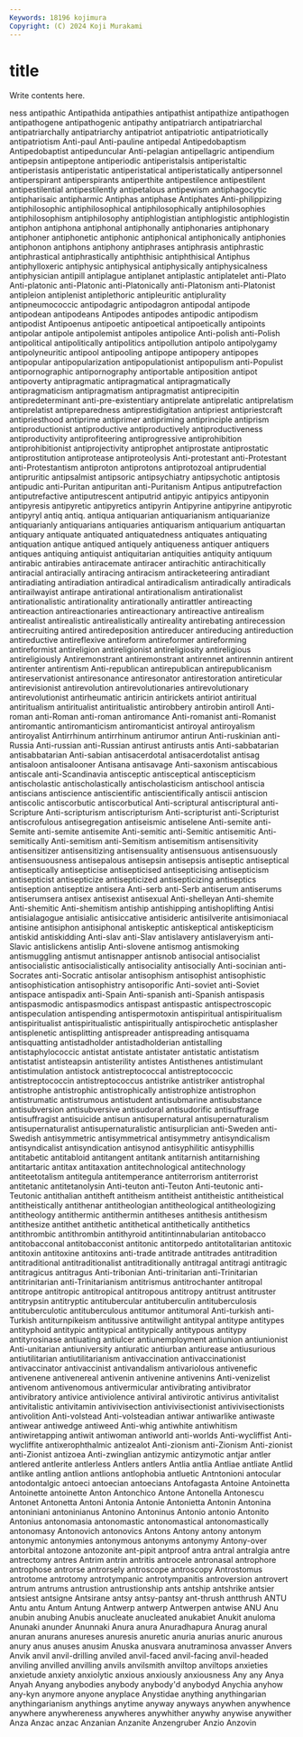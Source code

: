```yaml
---
Keywords: 18196 kojimura
Copyright: (C) 2024 Koji Murakami
---
```


# title

Write contents here.



ness antipathic
Antipathida antipathies antipathist antipathize antipathogen antipathogene antipathogenic antipathy antipatriarch antipatriarchal
antipatriarchally antipatriarchy antipatriot antipatriotic antipatriotically antipatriotism Anti-paul Anti-pauline antipedal Antipedobaptism
Antipedobaptist antipeduncular Anti-pelagian antipellagric antipendium antipepsin antipeptone antiperiodic antiperistalsis antiperistaltic
antiperistasis antiperistatic antiperistatical antiperistatically antipersonnel antiperspirant antiperspirants antiperthite antipestilence antipestilent
antipestilential antipestilently antipetalous antipewism antiphagocytic antipharisaic antipharmic Antiphas antiphase Antiphates
Anti-philippizing antiphilosophic antiphilosophical antiphilosophically antiphilosophies antiphilosophism antiphilosophy antiphlogistian antiphlogistic antiphlogistin
antiphon antiphona antiphonal antiphonally antiphonaries antiphonary antiphoner antiphonetic antiphonic antiphonical
antiphonically antiphonies antiphonon antiphons antiphony antiphrases antiphrasis antiphrastic antiphrastical antiphrastically
antiphthisic antiphthisical Antiphus antiphylloxeric antiphysic antiphysical antiphysically antiphysicalness antiphysician antipill
antiplague antiplanet antiplastic antiplatelet anti-Plato Anti-platonic anti-Platonic anti-Platonically anti-Platonism anti-Platonist
antipleion antiplenist antiplethoric antipleuritic antiplurality antipneumococcic antipodagric antipodagron antipodal antipode
antipodean antipodeans Antipodes antipodes antipodic antipodism antipodist Antipoenus antipoetic antipoetical
antipoetically antipoints antipolar antipole antipolemist antipoles antipolice Anti-polish anti-Polish antipolitical
antipolitically antipolitics antipollution antipolo antipolygamy antipolyneuritic antipool antipooling antipope antipopery
antipopes antipopular antipopularization antipopulationist antipopulism anti-Populist antipornographic antipornography antiportable antiposition
antipot antipoverty antipragmatic antipragmatical antipragmatically antipragmaticism antipragmatism antipragmatist antiprecipitin antipredeterminant
anti-pre-existentiary antiprelate antiprelatic antiprelatism antiprelatist antipreparedness antiprestidigitation antipriest antipriestcraft antipriesthood
antiprime antiprimer antipriming antiprinciple antiprism antiproductionist antiproductive antiproductively antiproductiveness antiproductivity
antiprofiteering antiprogressive antiprohibition antiprohibitionist antiprojectivity antiprophet antiprostate antiprostatic antiprostitution antiprotease
antiproteolysis Anti-protestant anti-Protestant anti-Protestantism antiproton antiprotons antiprotozoal antiprudential antipruritic antipsalmist
antipsoric antipsychiatry antipsychotic antiptosis antipudic anti-Puritan antipuritan anti-Puritanism Antipus antiputrefaction
antiputrefactive antiputrescent antiputrid antipyic antipyics antipyonin antipyresis antipyretic antipyretics antipyrin
Antipyrine antipyrine antipyrotic antipyryl antiq antiq. antiqua antiquarian antiquarianism antiquarianize
antiquarianly antiquarians antiquaries antiquarism antiquarium antiquartan antiquary antiquate antiquated antiquatedness
antiquates antiquating antiquation antique antiqued antiquely antiqueness antiquer antiquers antiques
antiquing antiquist antiquitarian antiquities antiquity antiquum antirabic antirabies antiracemate antiracer
antirachitic antirachitically antiracial antiracially antiracing antiracism antiracketeering antiradiant antiradiating antiradiation
antiradical antiradicalism antiradically antiradicals antirailwayist antirape antirational antirationalism antirationalist antirationalistic
antirationality antirationally antirattler antireacting antireaction antireactionaries antireactionary antireactive antirealism antirealist
antirealistic antirealistically antireality antirebating antirecession antirecruiting antired antiredeposition antireducer antireducing
antireduction antireductive antireflexive antireform antireformer antireforming antireformist antireligion antireligionist antireligiosity
antireligious antireligiously Antiremonstrant antiremonstrant antirennet antirennin antirent antirenter antirentism Anti-republican
antirepublican antirepublicanism antireservationist antiresonance antiresonator antirestoration antireticular antirevisionist antirevolution antirevolutionaries
antirevolutionary antirevolutionist antirheumatic antiricin antirickets antiriot antiritual antiritualism antiritualist antiritualistic
antirobbery antirobin antiroll Anti-roman anti-Roman anti-roman antiromance Anti-romanist anti-Romanist antiromantic
antiromanticism antiromanticist antiroyal antiroyalism antiroyalist Antirrhinum antirrhinum antirumor antirun Anti-ruskinian
anti-Russia Anti-russian anti-Russian antirust antirusts antis Anti-sabbatarian antisabbatarian Anti-sabian antisacerdotal
antisacerdotalist antisag antisaloon antisalooner Antisana antisavage Anti-saxonism antiscabious antiscale anti-Scandinavia
antisceptic antisceptical antiscepticism antischolastic antischolastically antischolasticism antischool antiscia antiscians antiscience
antiscientific antiscientifically antiscii antiscion antiscolic antiscorbutic antiscorbutical Anti-scriptural antiscriptural anti-Scripture
Anti-scripturism antiscripturism Anti-scripturist anti-Scripturist antiscrofulous antisegregation antiseismic antiselene Anti-semite anti-Semite
anti-semite antisemite Anti-semitic anti-Semitic antisemitic Anti-semitically Anti-semitism anti-Semitism antisemitism antisensitivity
antisensitizer antisensitizing antisensuality antisensuous antisensuously antisensuousness antisepalous antisepsin antisepsis antiseptic
antiseptical antiseptically antisepticise antisepticised antisepticising antisepticism antisepticist antisepticize antisepticized antisepticizing
antiseptics antiseption antiseptize antisera Anti-serb anti-Serb antiserum antiserums antiserumsera antisex
antisexist antisexual Anti-shelleyan Anti-shemite Anti-shemitic Anti-shemitism antiship antishipping antishoplifting Antisi
antisialagogue antisialic antisiccative antisideric antisilverite antisimoniacal antisine antisiphon antisiphonal antiskeptic
antiskeptical antiskepticism antiskid antiskidding Anti-slav anti-Slav antislavery antislaveryism anti-Slavic antislickens
antislip Anti-slovene antismog antismoking antismuggling antismut antisnapper antisnob antisocial antisocialist
antisocialistic antisocialistically antisociality antisocially Anti-socinian anti-Socrates anti-Socratic antisolar antisophism antisophist
antisophistic antisophistication antisophistry antisoporific Anti-soviet anti-Soviet antispace antispadix anti-Spain Anti-spanish
anti-Spanish antispasis antispasmodic antispasmodics antispast antispastic antispectroscopic antispeculation antispending antispermotoxin
antispiritual antispiritualism antispiritualist antispiritualistic antispiritually antispirochetic antisplasher antisplenetic antisplitting antispreader
antispreading antisquama antisquatting antistadholder antistadholderian antistalling antistaphylococcic antistat antistate antistater
antistatic antistatism antistatist antisteapsin antisterility antistes Antisthenes antistimulant antistimulation antistock
antistreptococcal antistreptococcic antistreptococcin antistreptococcus antistrike antistriker antistrophal antistrophe antistrophic antistrophically
antistrophize antistrophon antistrumatic antistrumous antistudent antisubmarine antisubstance antisubversion antisubversive antisudoral
antisudorific antisuffrage antisuffragist antisuicide antisun antisupernatural antisupernaturalism antisupernaturalist antisupernaturalistic antisurplician
anti-Sweden anti-Swedish antisymmetric antisymmetrical antisymmetry antisyndicalism antisyndicalist antisyndication antisynod antisyphilitic
antisyphillis antitabetic antitabloid antitangent antitank antitarnish antitarnishing antitartaric antitax antitaxation
antitechnological antitechnology antiteetotalism antitegula antitemperance antiterrorism antiterrorist antitetanic antitetanolysin Anti-teuton
anti-Teuton Anti-teutonic anti-Teutonic antithalian antitheft antitheism antitheist antitheistic antitheistical antitheistically
antithenar antitheologian antitheological antitheologizing antitheology antithermic antithermin antitheses antithesis antithesism
antithesize antithet antithetic antithetical antithetically antithetics antithrombic antithrombin antithyroid antitintinnabularian
antitobacco antitobacconal antitobacconist antitonic antitorpedo antitotalitarian antitoxic antitoxin antitoxine antitoxins
anti-trade antitrade antitrades antitradition antitraditional antitraditionalist antitraditionally antitragal antitragi antitragic
antitragicus antitragus Anti-tribonian Anti-trinitarian anti-Trinitarian antitrinitarian anti-Trinitarianism antitrismus antitrochanter antitropal
antitrope antitropic antitropical antitropous antitropy antitrust antitruster antitrypsin antitryptic antitubercular
antituberculin antituberculosis antituberculotic antituberculous antitumor antitumoral Anti-turkish anti-Turkish antiturnpikeism antitussive
antitwilight antitypal antitype antitypes antityphoid antitypic antitypical antitypically antitypous antitypy
antityrosinase antiuating antiulcer antiunemployment antiunion antiunionist Anti-unitarian antiuniversity antiuratic antiurban
antiurease antiusurious antiutilitarian antiutilitarianism antivaccination antivaccinationist antivaccinator antivaccinist antivandalism antivariolous
antivenefic antivenene antivenereal antivenin antivenine antivenins Anti-venizelist antivenom antivenomous antivermicular
antivibrating antivibrator antivibratory antivice antiviolence antiviral antivirotic antivirus antivitalist antivitalistic
antivitamin antivivisection antivivisectionist antivivisectionists antivolition Anti-volstead Anti-volsteadian antiwar antiwarlike antiwaste
antiwear antiwedge antiweed Anti-whig antiwhite antiwhitism antiwiretapping antiwit antiwoman antiworld
anti-worlds Anti-wycliffist Anti-wycliffite antixerophthalmic antizealot Anti-zionism anti-Zionism Anti-zionist anti-Zionist antizoea
Anti-zwinglian antizymic antizymotic antjar antler antlered antlerite antlerless Antlers antlers
Antlia antlia Antliae antliate Antlid antlike antling antlion antlions antlophobia
antluetic Antntonioni antocular antodontalgic antoeci antoecian antoecians Antofagasta Antoine Antoinetta
Antoinette antoinette Anton Antonchico Antone Antonella Antonescu Antonet Antonetta Antoni
Antonia Antonie Antonietta Antonin Antonina antoniniani antoninianus Antonino Antoninus Antonio
antonio Antonito Antonius antonomasia antonomastic antonomastical antonomastically antonomasy Antonovich antonovics
Antons Antony antony antonym antonymic antonymies antonymous antonyms antonymy Antony-over
antorbital antozone antozonite ant-pipit antproof antra antral antralgia antre antrectomy
antres Antrim antrin antritis antrocele antronasal antrophore antrophose antrorse antrorsely
antroscope antroscopy Antrostomus antrotome antrotomy antrotympanic antrotympanitis antroversion antrovert antrum
antrums antrustion antrustionship ants antship antshrike antsier antsiest antsigne Antsirane
antsy antsy-pantsy ant-thrush antthrush ANTU Antu antu Antum Antung Antwerp
antwerp Antwerpen antwise ANU Anu anubin anubing Anubis anucleate anucleated
anukabiet Anukit anuloma Anunaki anunder Anunnaki Anura anura Anuradhapura Anurag
anural anuran anurans anureses anuresis anuretic anuria anurias anuric anurous
anury anus anuses anusim Anuska anusvara anutraminosa anvasser Anvers Anvik
anvil anvil-drilling anviled anvil-faced anvil-facing anvil-headed anviling anvilled anvilling anvils
anvilsmith anviltop anviltops anxieties anxietude anxiety anxiolytic anxious anxiously anxiousness
Any any Anya Anyah Anyang anybodies anybody anybody'd anybodyd Anychia
anyhow any-kyn anymore anyone anyplace Anystidae anything anythingarian anythingarianism anythings
anytime anyway anyways anywhen anywhence anywhere anywhereness anywheres anywhither anywhy
anywise anywither Anza Anzac anzac Anzanian Anzanite Anzengruber Anzio Anzovin
